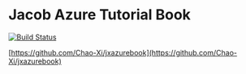 # Jacob Azure Tutorial Book

[![Build Status](https://travis-ci.com/Chao-Xi/jxazurebook.svg?branch=main)](https://travis-ci.com/Chao-Xi/jxazurebook)

[https://github.com/Chao-Xi/jxazurebook](https://github.com/Chao-Xi/jxazurebook)